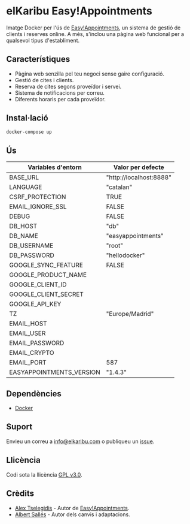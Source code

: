 # elKaribu Easy!Appointments

Imatge Docker per l'ús de [Easy!Appointments](https://easyappointments.org/), un sistema de gestió de clients i reserves online. A més, s'inclou una pàgina web funcional per a 
qualsevol tipus d'establiment.

## Característiques

* Pàgina web senzilla pel teu negoci sense gaire configuració.
* Gestió de cites i clients.
* Reserva de cites segons proveïdor i servei.
* Sistema de notificacions per correu.
* Diferents horaris per cada proveïdor.

## Instal·lació

```sh
docker-compose up
```

## Ús

| Variables d'entorn         | Valor per defecte       |
| -------------------------- | ----------------------- |
| BASE_URL                   | "http://localhost:8888" |
| LANGUAGE                   | "catalan"               |
| CSRF_PROTECTION            | TRUE                    |
| EMAIL_IGNORE_SSL           | FALSE                   |
| DEBUG                      | FALSE                   |
| DB_HOST                    | "db"                    |
| DB_NAME                    | "easyappointments"      |
| DB_USERNAME                | "root"                  |
| DB_PASSWORD                | "hellodocker"           |
| GOOGLE_SYNC_FEATURE        | FALSE                   |
| GOOGLE_PRODUCT_NAME        |                         |
| GOOGLE_CLIENT_ID           |                         |
| GOOGLE_CLIENT_SECRET       |                         |
| GOOGLE_API_KEY             |                         |
| TZ                         | "Europe/Madrid"         |
| EMAIL_HOST                 |                         |
| EMAIL_USER                 |                         |
| EMAIL_PASSWORD             |                         |
| EMAIL_CRYPTO               |                         |
| EMAIL_PORT                 | 587                     |
| EASYAPPOINTMENTS_VERSION   | "1.4.3"                 |


## Dependències

* [Docker](https://www.docker.com/)

## Suport

Envieu un correu a [info@elkaribu.com](mailto:info@elkaribu.com) o publiqueu un [issue](https://github.com/elkaribu/easyappointments/issues/new).

## Llicència

Codi sota la llicència [GPL v3.0](https://www.gnu.org/licenses/gpl-3.0.en.html).


## Crèdits

* [Alex Tselegidis](https://alextselegidis.com/) - Autor de [Easy!Appointments](https://easyappointments.org/).
* [Albert Sallés](https://github.com/albertsalles4) - Autor dels canvis i adaptacions.

